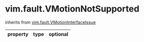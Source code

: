 vim.fault.VMotionNotSupported
=============================
inherits from [vim.fault.VMotionInterfaceIssue](docs/vim.fault.VMotionInterfaceIssue.md)

| property | type | optional |
|:---------|:-----|:---------|
